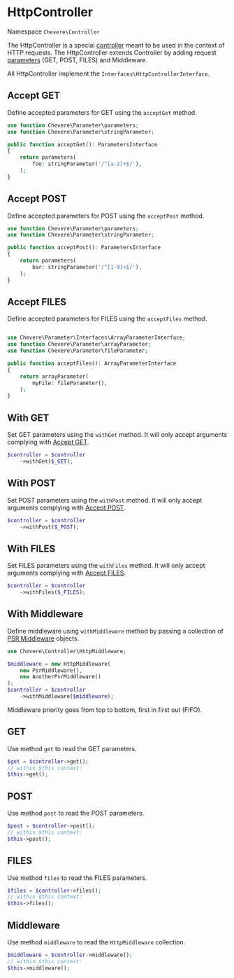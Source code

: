 # HttpController

Namespace `Chevere\Controller`

The HttpController is a special [controller](controller.md) meant to be used in the context of HTTP requests. The HttpController extends Controller by adding request [parameters](parameter.md) (GET, POST, FILES) and Middleware.

All HttpController implement the `Interfaces\HttpControllerInterface`.

## Accept GET

Define accepted parameters for GET using the `acceptGet` method.

```php
use function Chevere\Parameter\parameters;
use function Chevere\Parameter\stringParameter;

public function acceptGet(): ParametersInterface
{
    return parameters(
        foo: stringParameter('/^[a-z]+$/'),
    );
}
```

## Accept POST

Define accepted parameters for POST using the `acceptPost` method.

```php
use function Chevere\Parameter\parameters;
use function Chevere\Parameter\stringParameter;

public function acceptPost(): ParametersInterface
{
    return parameters(
        bar: stringParameter('/^[1-9]+$/'),
    );
}
```

## Accept FILES

Define accepted parameters for FILES using the `acceptFiles` method.

```php

use Chevere\Parameter\Interfaces\ArrayParameterInterface;
use function Chevere\Parameter\arrayParameter;
use function Chevere\Parameter\fileParameter;

public function acceptFiles(): ArrayParameterInterface
{
    return arrayParameter(
        myFile: fileParameter(),
    );
}
```

## With GET

Set GET parameters using the `withGet` method. It will only accept arguments complying with [Accept GET](#accept-get).

```php
$controller = $controller
    ->withGet($_GET);
```

## With POST

Set POST parameters using the `withPost` method. It will only accept arguments complying with [Accept POST](#accept-post).

```php
$controller = $controller
    ->withPost($_POST);
```

## With FILES

Set FILES parameters using the `withFiles` method. It will only accept arguments complying with [Accept FILES](#accept-files).

```php
$controller = $controller
    ->withFiles($_FILES);
```

## With Middleware

Define middleware using `withMiddleware` method by passing a collection of [PSR Middleware](https://www.php-fig.org/psr/psr-15/) objects.

```php
use Chevere\Controller\HttpMiddleware;

$middleware = new HttpMiddleware(
    new PsrMiddleware(),
    new AnotherPsrMiddleware()
);
$controller = $controller
    ->withMiddleware($middleware);
```

Middleware priority goes from top to bottom, first in first out (FIFO).

## GET

Use method `get` to read the GET parameters.

```php
$get = $controller->get();
// within $this context:
$this->get();
```

## POST

Use method `post` to read the POST parameters.

```php
$post = $controller->post();
// within $this context:
$this->post();
```

## FILES

Use method `files` to read the FILES parameters.

```php
$files = $controller->files();
// within $this context:
$this->files();
```

## Middleware

Use method `middleware` to read the `HttpMiddleware` collection.

```php
$middleware = $controller->middleware();
// within $this context:
$this->middleware();
```
